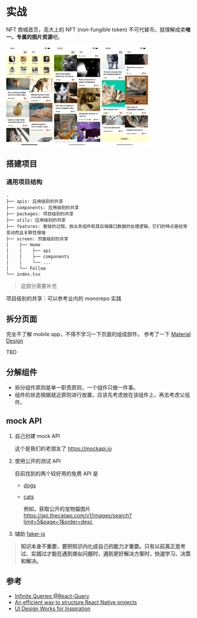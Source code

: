 # 实战

NFT 商城首页，高大上的 NFT (non-fungible token) 不可代替币。就理解成卖**唯一、专属的图片资源**吧。

<p>
<img src="../../docs/c12_1.jpg" width="25%" />
<img src="../../docs/c12_2.jpg" width="25%" />
<img src="../../docs/c12_3.jpg" width="25%" />
</p>

## 搭建项目

### 通用项目结构

```
.
├── apis: 应用级别的共享
├── components: 应用级别的共享
├── packages: 项目级别的共享
├── utils: 应用级别的共享
├── features: 套娃的过程。放业务组件和其后端接口数据的处理逻辑，它们的特点是经常变动而且关联性很强
├── screen: 页面级别的共享
│    ├── Home
│    │    ├── api
│    │    ├── components
│    │    └── ...
│    └── Follow
└── index.tsx
```

>这部分需要补充

项目级别的共享：可以参考业内的 monorepo 实践

## 拆分页面

完全不了解 mobile app，不得不学习一下页面的组成部件。
参考了一下 [Material Design](https://material.io/components)

TBD

## 分解组件

- 拆分组件原则是单一职责原则，一个组件只做一件事。
- 组件的状态根据就近原则进行放置，应该先考虑放在该组件上，再去考虑父组件。

## mock API

1. 自己创建 mock API

   这个是我们的老朋友了 https://mockapi.io

2. 使用公开的测试 API

   目前找到的两个较好用的免费 API 是

   - [dogs](https://dog.ceo/dog-api/documentation/)
   - [cats](https://docs.thecatapi.com/)
   
      例如，获取公开的宠物猫图片 https://api.thecatapi.com/v1/images/search?limit=5&page=1&order=desc

3. 辅助 [faker-js](https://fakerjs.dev/guide/)


>**知识本身不重要，要把知识内化成自己的能力才重要。只有以前真正思考过、实践过才能在遇到类似问题时，遇到更好解决方案时，快速学习、决策和解决。**

## 参考

- [Infinite Queries @React-Query](https://react-query.tanstack.com/guides/infinite-queries)
- [An efficient way to structure React Native projects](https://cheesecakelabs.com/blog/efficient-way-structure-react-native-projects/)
- [UI Design Works for Inspiration](https://uxplanet.org/top-ui-ux-design-inspiration-2fb59111a784)
